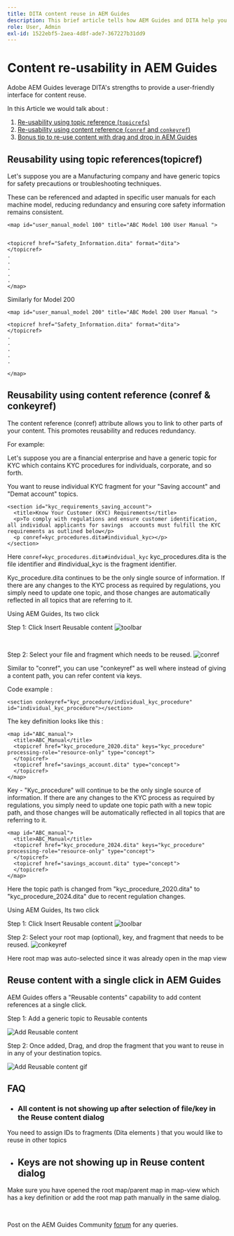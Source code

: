 ```yaml
---
title: DITA content reuse in AEM Guides
description: This brief article tells how AEM Guides and DITA help you save time and effort when using content re-usability
role: User, Admin
exl-id: 1522ebf5-2aea-4d8f-ade7-367227b31dd9
---
```

# Content re-usability in AEM Guides 

Adobe AEM Guides leverage DITA's strengths to provide a user-friendly interface for content reuse.

In this Article we would talk about :

1. [Re-usability using topic reference (`topicrefs`)](#reusability-using-topic-referencestopicref)
2. [Re-usability using content reference (`conref` and `conkeyref`)](#reusability-using-content-reference-conref--conkeyref)
3. [Bonus tip to re-use content with drag and drop in AEM Guides](#reuse-content-with-a-single-click-in-aem-guides)

## Reusability using topic references(topicref)



Let's suppose you are a Manufacturing company and have generic topics for safety precautions or troubleshooting techniques.

These can be referenced and adapted in specific user manuals for each machine model, reducing redundancy and ensuring core safety information remains consistent.

```
<map id="user_manual_model 100" title="ABC Model 100 User Manual ">


<topicref href="Safety_Information.dita" format="dita">
</topicref>
.
.
.
.
.
</map>

```


Similarly for Model 200

```
<map id="user_manual_model 200" title="ABC Model 200 User Manual ">

<topicref href="Safety_Information.dita" format="dita">
</topicref>
.
.
.
.
.
  
</map>

```

## Reusability using content reference (conref & conkeyref)

The content reference (conref) attribute allows you to link to other parts of your content. This promotes reusability and reduces redundancy.

For example:

Let's suppose you are a financial enterprise and have a generic topic for KYC which contains KYC procedures for individuals, corporate, and so forth.

You want to reuse individual KYC fragment for your "Saving account" and "Demat account" topics.

```
<section id="kyc_requirements_saving_account">
  <title>Know Your Customer (KYC) Requirements</title>
  <p>To comply with regulations and ensure customer identification, all individual applicants for savings  accounts must fulfill the KYC requirements as outlined below</p>
  <p conref=kyc_procedures.dita#individual_kyc></p>
</section>

```

Here `conref=kyc_procedures.dita#indvidual_kyc` kyc_procedures.dita is the file identifier and #individual_kyc is the fragment identifier.

Kyc_procedure.dita continues to be the only single source of information. If there are any changes to the KYC process as required by regulations, you simply need to update one topic, and those changes are automatically reflected in all topics that are referring to it. 

Using AEM Guides, Its two click 

Step 1: Click Insert Reusable content 
![toolbar](../../assets/publishing/content-reusability_image1.png)

<br>

Step 2: Select your file and fragment which needs to be reused.
![conref](../../assets/publishing/content-reusability_image2.png)

Similar to "conref", you can use "conkeyref" as well where instead of giving a content path, you can refer content via keys.

Code example :

```
<section conkeyref="kyc_procedure/individual_kyc_procedure" id="individual_kyc_procedure"></section>

```

The key definition looks like this :

```
<map id="ABC_manual">
  <title>ABC_Manual</title>
  <topicref href="kyc_procedure_2020.dita" keys="kyc_procedure" processing-role="resource-only" type="concept">
  </topicref>
  <topicref href="savings_account.dita" type="concept">
  </topicref>
</map>
```

Key - "Kyc_procedure" will continue to be the only single source of information. If there are any changes to the KYC process as required by regulations, you simply need to update one topic path with a new topic path, and those changes will be automatically reflected in all topics that are referring to it. 

```
<map id="ABC_manual">
  <title>ABC_Manual</title>
  <topicref href="kyc_procedure_2024.dita" keys="kyc_procedure" processing-role="resource-only" type="concept">
  </topicref>
  <topicref href="savings_account.dita" type="concept">
  </topicref>
</map>

```

Here  the topic path is changed from "kyc_procedure_2020.dita" to "kyc_procedure_2024.dita" due to recent regulation changes.

Using AEM Guides, Its two click

Step 1: Click Insert Reusable content 
![toolbar](../../assets/publishing/content-reusability_image1.png)

Step 2: Select your root map (optional), key, and fragment that needs to be reused.
![conkeyref](../../assets/publishing/content-reusability_image3.png)

Here root map was auto-selected since it was already open in the map view 


## Reuse content with a single click in AEM Guides 

AEM Guides offers a "Reusable contents" capability to add content references at a single click.

Step 1: Add a generic topic to Reusable contents 

![Add Reusable content](../../assets/publishing/content-reusability_image4.png)

Step 2: Once added, Drag, and drop the fragment that you want to reuse in in any of your destination topics.

![Add Reusable content gif](../../assets/publishing/content-reusability_image5.gif)

    

## FAQ

- ### All content is not showing up after selection of file/key in the Reuse content dialog

You need to assign IDs to fragments (Dita elements ) that you would like to reuse in other topics 

- ## Keys are not showing up in Reuse content dialog

Make sure you have opened the root map/parent map in map-view which has a key definition or add the root map path manually in the same dialog.


<br>


Post on the AEM Guides Community [forum](https://experienceleaguecommunities.adobe.com/t5/experience-manager-guides/ct-p/aem-xml-documentation) for any queries.
